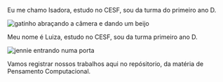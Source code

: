 Eu me chamo Isadora, estudo no CESF, sou da turma do primeiro ano D.


![gatinho abraçando a câmera e dando um beijo](https://media.tenor.com/u56nhKZD24AAAAAi/catkiss-cat.gif)

Meu nome é Luiza, estudo no CESF, sou da turma primeiro ano D.


![jennie entrando numa porta](https://media1.tenor.com/m/mJK1p_FER2wAAAAd/jennie-jennie-shut-down-door.gif)




Vamos registrar nossos trabalhos aqui no repósitorio, da matéria de Pensamento Computacional.






